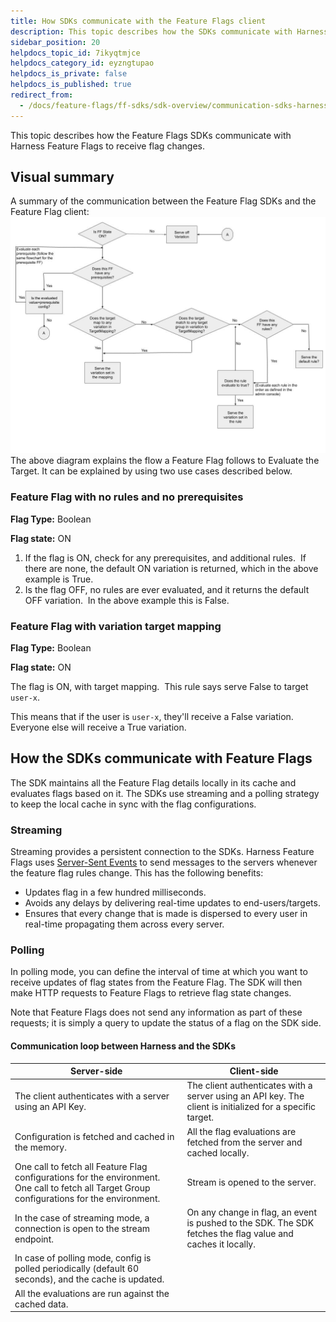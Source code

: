 ```yaml
---
title: How SDKs communicate with the Feature Flags client
description: This topic describes how the SDKs communicate with Harness Feature Flags to receive flag changes.
sidebar_position: 20
helpdocs_topic_id: 7ikyqtmjce
helpdocs_category_id: eyzngtupao
helpdocs_is_private: false
helpdocs_is_published: true
redirect_from:
  - /docs/feature-flags/ff-sdks/sdk-overview/communication-sdks-harness-feature-flags
---
```


This topic describes how the Feature Flags SDKs communicate with Harness Feature Flags to receive flag changes.

## Visual summary

A summary of the communication between the Feature Flag SDKs and the Feature Flag client: 
![A flow chart showing the communication strategy between Feature Flag SDKs and the Feature Flag Client.](./static/2-communication-sdks-harness-feature-flags-01.jpeg)
The above diagram explains the flow a Feature Flag follows to Evaluate the Target. It can be explained by using two use cases described below.

### Feature Flag with no rules and no prerequisites

**Flag Type:** Boolean

**Flag state:** ON

1. If the flag is ON, check for any prerequisites, and additional rules.  If there are none, the default ON variation is returned, which in the above example is True.
2. Is the flag OFF, no rules are ever evaluated, and it returns the default OFF variation.  In the above example this is False.

### Feature Flag with variation target mapping

**Flag Type:** Boolean

**Flag state:** ON

The flag is ON, with target mapping.  This rule says serve False to target `user-x`. 

This means that if the user is `user-x`, they'll receive a False variation.  Everyone else will receive a True variation.

## How the SDKs communicate with Feature Flags

The SDK maintains all the Feature Flag details locally in its cache and evaluates flags based on it. The SDKs use streaming and a polling strategy to keep the local cache in sync with the flag configurations.

### Streaming

Streaming provides a persistent connection to the SDKs. Harness Feature Flags uses [Server-Sent Events](https://en.wikipedia.org/wiki/Server-sent_events) to send messages to the servers whenever the feature flag rules change. This has the following benefits:

* Updates flag in a few hundred milliseconds.
* Avoids any delays by delivering real-time updates to end-users/targets.
* Ensures that every change that is made is dispersed to every user in real-time propagating them across every server.

### Polling

In polling mode, you can define the interval of time at which you want to receive updates of flag states from the Feature Flag. The SDK will then make HTTP requests to Feature Flags to retrieve flag state changes.

Note that Feature Flags does not send any information as part of these requests; it is simply a query to update the status of a flag on the SDK side.

#### Communication loop between Harness and the SDKs



| Server-side | Client-side |
| --- | --- |
| The client authenticates with a server using an API Key. | The client authenticates with a server using an API key. The client is initialized for a specific target. |
| Configuration is fetched and cached in the memory. | All the flag evaluations are fetched from the server and cached locally. |
| One call to fetch all Feature Flag configurations for the environment. One call to fetch all Target Group configurations for the environment.  | Stream is opened to the server.  |
| In the case of streaming mode, a connection is open to the stream endpoint. | On any change in flag, an event is pushed to the SDK. The SDK fetches the flag value and caches it locally. |
| In case of polling mode, config is polled periodically (default 60 seconds), and the cache is updated.  |   |
| All the evaluations are run against the cached data. |   |


